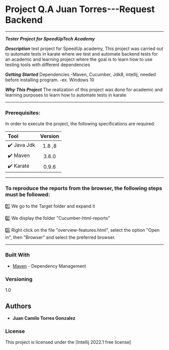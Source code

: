 # Project Q.A Juan Torres---Request Backend
***

**_Tester Project for SpeedUpTech Academy_**


**_Description_**
test project for SpeedUp academy, This project was carried out to automate tests in karate where we test and automate backend tests for an academic and learning project where the goal is to learn how to use testing tools with different dependencies



**_Getting Started_**
Dependencies
-Maven, Cucumber, Jdk8, intellij, needed before installing program.
-ex. Windows 10

**_Why This Project_**
The realization of this project was done for academic and learning purposes to learn how to automate tests in karate 



***
### Prerequisites:

In order to execute the project, the following specifications are required:

|Tool| Version|
|:--------------|:-------------:|
|:heavy_check_mark: Java Jdk |1.8 ,8 |
|:heavy_check_mark: Maven |3.6.0 |
|:heavy_check_mark: Karate |0.9.6 |


***

### To reproduce the reports from the browser, the following steps must be followed:

:one: We go to the Target folder and expand it

:two: We display the folder "Cucumber-html-reports"

:three: Right click on the file "overview-features.html", select the option "Open in", then "Browser" and select the preferred browser.

***



### Built With

* [Maven](https://maven.apache.org/) - Dependency Management




### Versioning

1.0

## Authors

* **Juan Camilo Torres Gonzalez** 


### License

This project is licensed under the [Intellij 2022.1 free license] 


